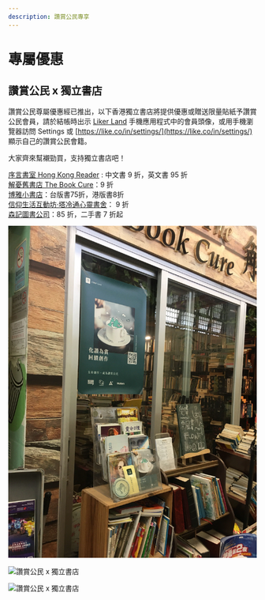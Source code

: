 ```yaml
---
description: 讚賞公民專享
---
```


# 專屬優惠

## 讚賞公民 x 獨立書店

讚賞公民尊屬優惠經已推出，以下香港獨立書店將提供優惠或贈送限量貼紙予讚賞公民會員，請於結帳時出示 [Liker Land](https://liker.land/) 手機應用程式中的會員頭像，或用手機瀏覽器訪問 Settings 或 [https://like.co/in/settings/](https://like.co/in/settings/) 顯示自己的讚賞公民會籍。

大家齊來幫襯勁買，支持獨立書店吧！

[序言書室 Hong Kong Reader](https://www.facebook.com/hkreaders/) : 中文書 9 折，英文書 95 折\
[解憂舊書店 The Book Cure](https://www.facebook.com/thebookcure.hk)：9 折\
[博雅小書店](https://www.facebook.com/pages/%E5%8D%9A%E9%9B%85%E5%B0%8F%E6%9B%B8%E5%BA%97/856452837706125)：台版書75折，港版書8折\
[信仰生活互動坊‧塔冷通心靈書舍](https://www.facebook.com/talentum.livingfaith)： 9 折\
[森記圖書公司](https://www.facebook.com/samkeebookco/)：85 折，二手書 7 折起

![解憂舊書店](<../../.gitbook/assets/Image from iOS.jpg>)

![讚賞公民 x 獨立書店](../../.gitbook/assets/84925728\_2846573142236045\_7338048532563099648\_n.jpg)

![讚賞公民 x 獨立書店](../../.gitbook/assets/85086425\_2846573175569375\_852406323692699648\_o.jpg)
